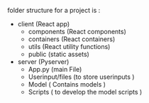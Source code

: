 folder structure for a project is :

* client (React app)
	+ components (React components)
	+ containers (React containers)
	+ utils (React utility functions)
	+ public (static assets)
* server (Pyserver)
	+ App.py (main File)
 	+ Userinput/files (to store userinputs )
  	+ Model ( Contains models )
  	+ Scripts ( to develop the model scripts )
